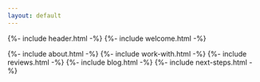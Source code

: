 ```yaml
---
layout: default
---
```


{%- include header.html -%}
{%- include welcome.html -%}

<!-- {%- include ad.html -%} -->

{%- include about.html -%}
{%- include work-with.html -%}
{%- include reviews.html -%}
{%- include blog.html -%}
{%- include next-steps.html -%}
